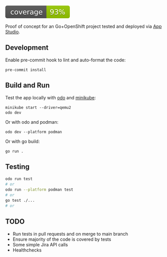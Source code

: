 ![coverage](https://raw.githubusercontent.com/hluk/retasc-konflux-test/badges/.badges/main/coverage.svg)

Proof of concept for an Go+OpenShift project tested and deployed via [App
Studio](https://github.com/redhat-appstudio/docs.appstudio.io).

## Development

Enable pre-commit hook to lint and auto-format the code:

```
pre-commit install
```

## Build and Run

Test the app locally with [odo](https://odo.dev/docs/introduction) and
[minikube](https://minikube.sigs.k8s.io/docs/):

```
minikube start --driver=qemu2
odo dev
```

Or with odo and podman:

```
odo dev --platform podman
```

Or with go build:

```
go run .
```

## Testing

```bash
odo run test
# or
odo run --platform podman test
# or
go test ./...
# or
```

## TODO

- Run tests in pull requests and on merge to main branch
- Ensure majority of the code is covered by tests
- Some simple Jira API calls
- Healthchecks
